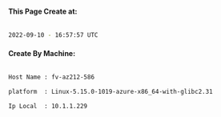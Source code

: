 
   
#### This Page Create at:

```bash

2022-09-10 - 16:57:57 UTC

```

#### Create By Machine:

```bash

Host Name : fv-az212-586

platform  : Linux-5.15.0-1019-azure-x86_64-with-glibc2.31

Ip Local  : 10.1.1.229

```

